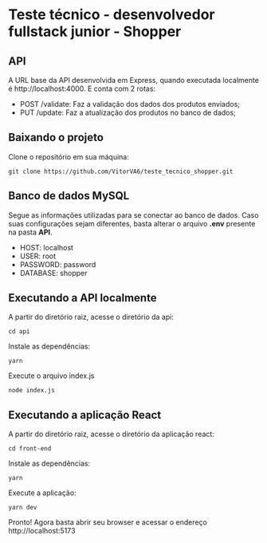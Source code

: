 # Teste técnico - desenvolvedor fullstack junior - Shopper

## API

A URL base da API desenvolvida em Express, quando executada localmente é http://localhost:4000. E conta com 2 rotas:

- POST /validate: Faz a validação dos dados dos produtos enviados;
- PUT /update: Faz a atualização dos produtos no banco de dados;

## Baixando o projeto

Clone o repositório em sua máquina:
```
git clone https://github.com/VitorVA6/teste_tecnico_shopper.git
```

## Banco de dados MySQL

Segue as informações utilizadas para se conectar ao banco de dados. Caso suas configurações sejam diferentes, basta alterar o arquivo **.env** presente na pasta **API**. 

- HOST: localhost
- USER: root
- PASSWORD: password
- DATABASE: shopper

## Executando a API localmente

A partir do diretório raiz, acesse o diretório da api:
```
cd api
```
Instale as dependências:
```
yarn
```
Execute o arquivo index.js
```
node index.js
```

## Executando a aplicação React

A partir do diretório raiz, acesse o diretório da aplicação react:
```
cd front-end
```
Instale as dependências:
```
yarn
```
Execute a aplicação:
```
yarn dev
```
Pronto! Agora basta abrir seu browser e acessar o endereço http://localhost:5173